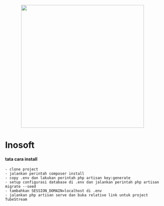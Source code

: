 <p align="center"><a href="https://laravel.com" target="_blank"><img src="https://raw.githubusercontent.com/laravel/art/master/logo-lockup/5%20SVG/2%20CMYK/1%20Full%20Color/laravel-logolockup-cmyk-red.svg" width="400"></a></p>

# Inosoft
#### tata cara install
    - clone project
    - jalankan perintah composer install
    - copy .env dan lakukan perintah php artisan key:generate 
    - setup configurasi database di .env dan jalankan perintah php artisan migrate --seed 
    - tambahkan SESSION_DOMAIN=localhost di .env
    - jalankan php artisan serve dan buka relative link untuk project TubeStream
